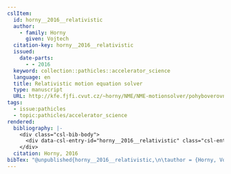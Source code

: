 ```yaml
---
cslItem:
  id: horny__2016__relativistic
  author:
    - family: Horny
      given: Vojtech
  citation-key: horny__2016__relativistic
  issued:
    date-parts:
      - - 2016
  keyword: collection::pathicles::accelerator_science
  language: en
  title: Relativistic motion equation solver
  type: manuscript
  URL: http://kfe.fjfi.cvut.cz/~horny/NME/NME-motionsolver/pohyboverovnice.pdf
tags:
  - issue:pathicles
  - topic:pathicles/accelerator_science
rendered:
  bibliography: |-
    <div class="csl-bib-body">
      <div data-csl-entry-id="horny__2016__relativistic" class="csl-entry">Horny, V. 2016 “Relativistic motion equation solver.” Available at: <a href='http://kfe.fjfi.cvut.cz/~horny/NME/NME-motionsolver/pohyboverovnice.pdf.'>http://kfe.fjfi.cvut.cz/~horny/NME/NME-motionsolver/pohyboverovnice.pdf.</a></div>
    </div>
  citation: Horny, 2016
bibTex: "@unpublished{horny__2016__relativistic,\n\tauthor = {Horny, Vojtech},\n\tyear = {2016},\n\ttitle = {Relativistic motion equation solver},\n\thowpublished = {http://kfe.fjfi.cvut.cz/\\textasciitilde{}horny/NME/NME-motionsolver/pohyboverovnice.pdf},\n}\n\n"
---
```

